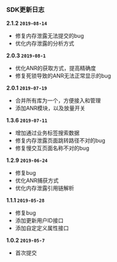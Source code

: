 ### SDK更新日志

**2.1.2 `2019-08-14`**

- 修复内存泄露无法提交的bug
- 优化内存泄露的分析方式

**2.0.3 `2019-08-1`**

- 优化ANR的获取方式，提高精确度
- 修复死锁导致的ANR无法正常显示的bug

**2.0.1 `2019-07-19`**

- 合并所有库为一个，方便接入和管理
- 添加ANR模块，以及放量开关

**1.3.6 `2019-07-11`**

- 增加通过业务标签搜索数据
- 修复内存泄露页面跳转路径不对的bug
- 修复慢交互页面名称不对的bug

**1.2.9 `2019-06-24`**

- 修复bug
- 优化ANR捕获方式
- 优化内存泄露引用链解析

**1.1.1 `2019-05-28`**

- 修复bug
- 添加更新用户ID接口
- 添加自定定义属性接口

**1.0.2 `2019-05-7`**

- 首次提交

